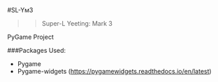 #SL-Yм3
>> Super-L Yeeting: Mark 3

PyGame Project

###Packages Used:
* Pygame
* Pygame-widgets (https://pygamewidgets.readthedocs.io/en/latest)

